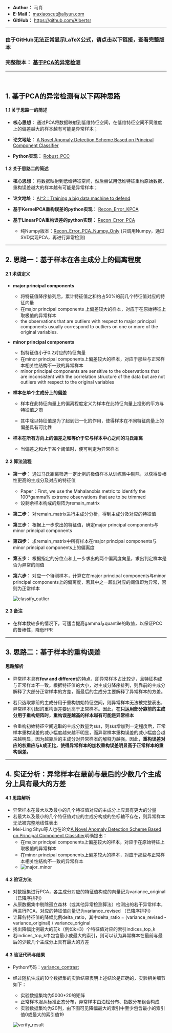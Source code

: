 - **Author：** 马肖
- **E-Mail：** maxiaoscut@aliyun.com
- **GitHub：**  https://github.com/Albertsr

---
### 由于GitHub无法正常显示LaTeX公式，请点击以下链接，查看完整版本

### 完整版本： [基于PCA的异常检测](http://note.youdao.com/noteshare?id=6c103b5af77b8c0c9b70d216bab60b11&sub=F02EFA86A9DC47E38A9ACDEA2C5CBB83)

---
<br>

## 1. 基于PCA的异常检测有以下两种思路

#### 1.1 关于思路一的简述
- **核心思想：** 通过PCA将数据映射到低维特征空间，在低维特征空间不同维度上的偏差越大的样本越有可能是异常样本；

- **论文地址：** [A Novel Anomaly Detection Scheme Based on Principal Component Classifier](https://github.com/Albertsr/Anomaly-Detection/blob/master/UnSupervised-Based%20on%20PCA/Papers/A%20Novel%20Anomaly%20Detection%20Scheme%20Based%20on%20Principal%20Component%20Classifier.pdf)

- **Python实现：** [Robust_PCC](https://github.com/Albertsr/Anomaly-Detection/blob/master/UnSupervised-Based%20on%20PCA/Robust_PCC.py) 

#### 1.2 关于思路二的简述
- **核心思想：** 将数据映射到低维特征空间，然后尝试用低维特征重构原始数据，重构误差越大的样本越有可能是异常样本；

- **论文地址：** [AI^2：Training a big data machine to defend](https://github.com/Albertsr/Anomaly-Detection/blob/master/UnSupervised-Based%20on%20PCA/Papers/AI2%20_%20Training%20a%20big%20data%20machine%20to%20defend.pdf)
   
- **基于KernelPCA重构误差的python实现：** [Recon_Error_KPCA](https://github.com/Albertsr/Anomaly-Detection/blob/master/UnSupervised-Based%20on%20PCA/Recon_Error_KPCA.py)
  
- **基于LinearPCA重构误差的python实现：** [Recon_Error_PCA](https://github.com/Albertsr/Anomaly-Detection/blob/master/UnSupervised-Based%20on%20PCA/Recon_Error_PCA.py)
    - 纯Numpy版本：[Recon_Error_PCA_Numpy_Only](https://github.com/Albertsr/Anomaly-Detection/blob/master/UnSupervised-Based%20on%20PCA/Recon_Error_PCA_Numpy_Only.py) (只调用Numpy，通过SVD实现PCA，再进行异常检测)

---

## 2. 思路一：基于样本在各主成分上的偏离程度
#### 2.1 术语定义
- **major principal components**
  - 将特征值降序排列后，累计特征值之和约占50%的前几个特征值对应的特征向量
  - 在major principal components 上偏差较大的样本，对应于在原始特征上取极值的异常样本
  - the observations that are outliers with respect to major principal components usually correspond to outliers on one or more
of the original variables. 

- **minor principal components**
  - 指特征值小于0.2对应的特征向量
  - 在minor principal components上偏差较大的样本，对应于那些与正常样本相关性结构不一致的异常样本
  - minor principal components are sensitive to the observations that are inconsistent with the correlation structure of the data but
are not outliers with respect to the original variables

- **样本在单个主成分上的偏差**
  - 样本在此特征向量上的偏离程度定义为样本在此特征向量上投影的平方与特征值之商

  - 其中除以特征值是为了起到归一化的作用，使得样本在不同特征向量上的偏差具有可比性
 
- **样本在所有方向上的偏差之和等价于它与样本中心之间的马氏距离**
  - 当偏差之和大于某个阈值时，便可判定为异常样本


#### 2.2 算法流程
- **第一步：** 通过马氏距离筛选一定比例的极值样本从训练集中剔除，以获得鲁棒性更高的主成分及对应的特征值
  - Paper：First, we use the Mahalanobis metric to identify the 100*gamma% extreme observations that are to be trimmed
  - 设剩余样本构成的矩阵为remain_matrix 
  
- **第二步：** 对remain_matrix进行主成分分析，得到主成分及对应的特征值
- **第三步：** 根据上一步求出的特征值，确定major principal components与minor principal components
- **第四步：** 求remain_matrix中所有样本在major principal components与minor principal components上的偏离度
- **第五步：** 根据指定的分位点和上一步求出的两个偏离度向量，求出判定样本是否为异常的阈值
- **第六步：** 对应一个待测样本，计算它在major principal components与minor principal components上的偏离度，若其中之一超出对应的阈值即为异常，否则为正常样本
   
    ![classify_outlier](https://github.com/Albertsr/Anomaly-Detection/blob/master/UnSupervised-Based%20on%20PCA/Pics/classify_outlier.jpg)

#### 2.3 备注
- 在样本数较多的情况下，可适当提高gamma与quantile的取值，以保证PCC的鲁棒性，降低FPR

---

## 3. 思路二：基于样本的重构误差

#### 思路解析

- 异常样本具有**few and different**的特点，即异常样本占比较少，且特征构成与正常样本不一致。根据特征值的大小，对主成分降序排列，则靠前的主成分解释了大部分正常样本的方差，而最后的主成分主要解释了异常样本的方差。

- 若只选取靠前的主成分用于重构初始特征空间，则异常样本无法被完整表出，异常样本引起的重构误差要远高于正常样本。因此，**在只运用部分靠前的主成分用于重构矩阵时，重构误差越高的样本越有可能是异常样本**

- 令重构初始特征空间选取的主成分数量为`$k$`，则`$k$`增加到一定程度后，正常样本重构误差的减小幅度越来越不明显，而异常样本重构误差的减小幅度会越来越明显，因为越靠后的主成分对异常样本的解释力越强。因此，**重构误差对应的权重应与k成正比，使得异常样本的加权重构误差明显高于正常样本的重构误差。**
---

## 4. 实证分析：异常样本在最前与最后的少数几个主成分上具有最大的方差

#### 4.1 思路解析
- 异常样本在最大以及最小的几个特征值对应的主成分上应具有更大的分量
- 若最大以及最小的几个特征值对应的主成分构成的坐标轴不存在，则异常样本无法被完整地线性表出
- Mei-Ling Shyu等人也在论文[A Novel Anomaly Detection Scheme Based on Principal Component Classifier](https://github.com/Albertsr/Anomaly-Detection/blob/master/UnSupervised-Based%20on%20PCA/Papers/A%20Novel%20Anomaly%20Detection%20Scheme%20Based%20on%20Principal%20Component%20Classifier.pdf)明确提出：
  - 在major principal components上偏差较大的样本，对应于在原始特征上取极值的异常样本
  - 在minor principal components上偏差较大的样本，对应于那些与正常样本相关性结构不一致的异常样本
  - ![major_minor](https://github.com/Albertsr/Anomaly-Detection/blob/master/UnSupervised-Based%20on%20PCA/Pics/major_minor.jpg)
    
#### 4.2 验证方法
- 对数据集进行PCA，各主成分对应的特征值构成的向量记为variance_original （已降序排列）
- 从原数据集中剔除孤立森林（或其他异常检测算法）检测出的若干异常样本，再进行PCA，对应的特征值向量记为variance_revised （已降序排列）
- 计算各特征值的降幅比例delta_ratio，其中delta_ratio = (variance_revised - variance_original) / variance_original
- 找出降幅比例最大的前k（例如k=3）个特征值对应的索引indices_top_k
- 若indices_top_k中包含最小或最大的索引，则可以认为异常样本在最前与最后的少数几个主成分上具有最大的方差

#### 4.3 验证代码与结果
- Python代码：[variance_contrast](https://github.com/Albertsr/Anomaly-Detection/blob/master/UnSupervised-Based%20on%20PCA/variance_contrast.py)
- 经过随机生成的10个数据集的实验结果表明上述结论是正确的，实验相关细节如下：
  - 实验数据集均为5000*20的矩阵
  - 正常样本服从标准正态分布，异常样本由泊松分布、指数分布组合构成
  - 实验数据集均为20列，由下图可见降幅最大的索引中至少包含最小的索引值0或最大的索引值19
  
  ![verify_result](https://github.com/Albertsr/Anomaly-Detection/blob/master/UnSupervised-Based%20on%20PCA/Pics/verify_result.jpg)
